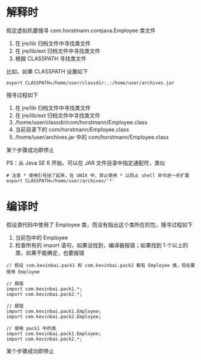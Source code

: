 # 解释时

假定虚拟机要搜寻 com.horstmann.corejava.Employee 类文件

1. 在 jre/lib 归档文件中寻找类文件
2. 在 jre/lib/ext 归档文件中寻找类文件
3. 根据 CLASSPATH 寻找类文件

比如，如果 CLASSPATH 设置如下

```
export CLASSPATH=/home/user/classdir:.:/home/user/archives.jar
```

搜寻过程如下

1. 在 jre/lib 归档文件中寻找类文件
2. 在 jre/lib/ext 归档文件中寻找类文件
3. /home/user/classdir/com/horstmann/Employee.class
4. 当前目录下的 com/horstmann/Employee.class
5. /home/user/archives.jar 中的 com/horstmann/Employee.class

某个步骤成功即停止

PS：从 Java SE 6 开始，可以在 JAR 文件目录中指定通配符，类似

```
# 注意 * 使用引号括了起来，在 UNIX 中，禁止使用 * 以防止 shell 命令进一步扩展
export CLASSPATH=/home/user/archives/'*'
```

# 编译时

假设源代码中使用了 Employee 类，而没有指出这个类所在的包，搜寻过程如下

1. 当前包中的 Employee
2. 检查所有的 import 语句，如果没找到，编译器报错；如果找到 1 个以上的类，如果不能确定，也要报错

```
// 假设 com.kevinbai.pack1 和 com.kevinbai.pack2 都有 Employee 类，现在要使用 Employee

// 报错
import com.kevinbai.pack1.*;
import com.kevinbai.pack2.*;

// 报错
import com.kevinbai.pack1.Employee;
import com.kevinbai.pack2.Employee;

// 使用 pack1 中的类
import com.kevinbai.pack1.Employee;
import com.kevinbai.pack2.*;
```

某个步骤成功即停止
